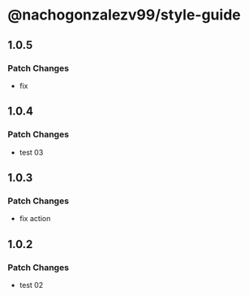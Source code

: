 # @nachogonzalezv99/style-guide

## 1.0.5

### Patch Changes

- fix

## 1.0.4

### Patch Changes

- test 03

## 1.0.3

### Patch Changes

- fix action

## 1.0.2

### Patch Changes

- test 02
